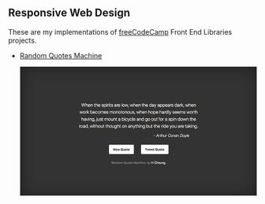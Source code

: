 ## Responsive Web Design

These are my implementations of [freeCodeCamp](https://learn.freecodecamp.org) Front End Libraries projects. 

- [Random Quotes Machine](https://github.com/e-tinkers/freecodecamp/tree/master/front-end-libraries/random-quote-machine)

  [![](https://github.com/e-tinkers/freecodecamp/blob/master/front-end-libraries/thumbnails/random-quotes-machine.png)](https://e-tinkers.github.io/freecodecamp/front-end-libraries/random-quote-machine/index.html)
